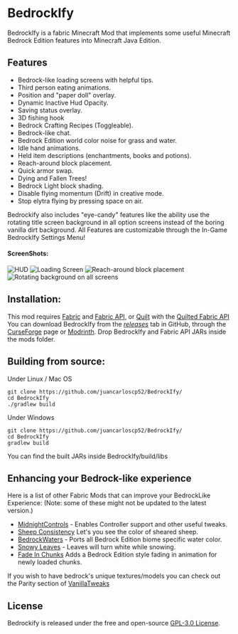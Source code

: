 # BedrockIfy
BedrockIfy is a fabric Minecraft Mod that implements some useful Minecraft Bedrock Edition features into Minecraft Java Edition.

## Features
- Bedrock-like loading screens with helpful tips.
- Third person eating animations.
- Position and "paper doll" overlay.
- Dynamic Inactive Hud Opacity.
- Saving status overlay.
- 3D fishing hook
- Bedrock Crafting Recipes (Toggleable).
- Bedrock-like chat.
- Bedrock Edition world color noise for grass and water.
- Idle hand animations.
- Held item descriptions (enchantments, books and potions).
- Reach-around block placement.
- Quick armor swap.
- Dying and Fallen Trees!
- Bedrock Light block shading.
- Disable flying momentum (Drift) in creative mode.
- Stop elytra flying by pressing space on air.

Bedrockify also includes "eye-candy" features like the ability use the rotating title screen background in all option screens instead of the boring vanilla dirt background.
All Features are customizable through the In-Game BedrockIfy Settings Menu!
#### ScreenShots:
![HUD](https://github.com/juancarloscp52/BedrockIfy/blob/master/readme%20images/HUD.png)
![Loading Screen](https://github.com/juancarloscp52/BedrockIfy/blob/master/readme%20images/loading%20screen.png)
![Reach-around block placement](https://github.com/juancarloscp52/BedrockIfy/blob/master/readme%20images/reacharound.gif)
![Rotating background on all screens](https://github.com/juancarloscp52/BedrockIfy/blob/master/readme%20images/menu.gif)

## Installation:
This mod requires [Fabric](https://fabricmc.net/use/) and [Fabric API](https://www.curseforge.com/minecraft/mc-mods/fabric-api), or [Quilt](https://quiltmc.org/install/) with the [Quilted Fabric API](https://modrinth.com/mod/qsl) 
You can download BedrockIfy from the _[releases](https://github.com/juancarloscp52/BedrockIfy/releases)_ tab in GitHub, through the [CurseForge](https://www.curseforge.com/minecraft/mc-mods/bedrockify) page or [Modrinth](https://modrinth.com/mod/bedrockify).
Drop BedrockIfy and Fabric API JARs inside the mods folder.
## Building from source:
Under Linux / Mac OS
```shell script
git clone https://github.com/juancarloscp52/BedrockIfy/
cd BedrockIfy
./gradlew build
```
Under Windows
```shell script
git clone https://github.com/juancarloscp52/BedrockIfy/
cd BedrockIfy
gradlew build
```
You can find the built JARs inside BedrockIfy/build/libs

## Enhancing your Bedrock-like experience

Here is a list of other Fabric Mods that can improve your BedrockLike Experience: (Note: some of these might not be updated to the latest version.)
- [MidnightControls](https://github.com/TeamMidnightDust/MidnightControls) - Enables Controller support and other useful tweaks.
- [Sheep Consistency](https://github.com/IMS212/sheepconsistency) Let's you see the color of sheared sheep.
- [BedrockWaters](https://github.com/2Retr0/BedrockWaters) - Ports all Bedrock Edition biome specific water color.
- [Snowy Leaves](https://github.com/Ashley1227/snowy-leaves) - Leaves will turn white while snowing.
- [Fade In Chunks](https://github.com/johni0702/fade-in-chunks) Adds a Bedrock Edition style fading in animation for newly loaded chunks.

If you wish to have bedrock's unique textures/models you can check out the Parity section of [VanillaTweaks](https://vanillatweaks.net/picker/resource-packs/)

## License
Bedrockify is released under the free and open-source [GPL-3.0 License](https://github.com/juancarloscp52/BedrockIfy/blob/master/LICENSE).
